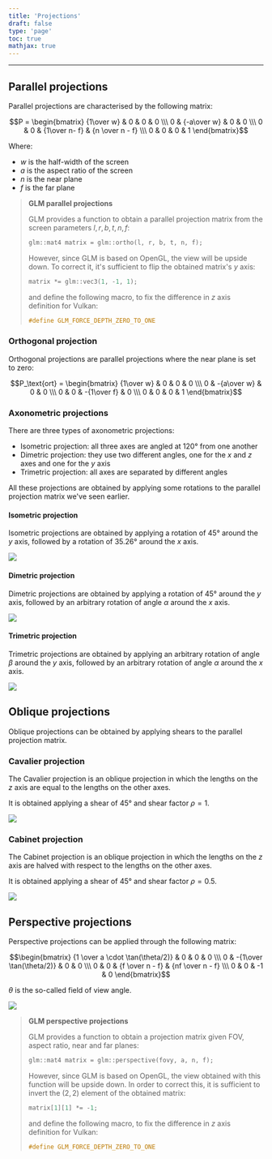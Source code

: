 ```yaml
---
title: 'Projections'
draft: false
type: 'page'
toc: true
mathjax: true
---
```


---

## Parallel projections

Parallel projections are characterised by the following matrix:

$$P = \begin{bmatrix}
{1\over w} & 0 & 0 & 0 \\\
0 & {-a\over w} & 0 & 0 \\\
0 & 0 & {1\over n- f} & {n \over n - f} \\\
0 & 0 & 0 & 1
\end{bmatrix}$$

Where:

- $w$ is the half-width of the screen
- $a$ is the aspect ratio of the screen
- $n$ is the near plane
- $f$ is the far plane

> **GLM parallel projections**
>
> GLM provides a function to obtain a parallel projection matrix from the screen parameters $l, r, b, t, n, f$:
> ```cpp
> glm::mat4 matrix = glm::ortho(l, r, b, t, n, f);
> ```
> However, since GLM is based on OpenGL, the view will be upside down. To correct it, it's sufficient to flip the obtained matrix's $y$ axis:
> ```cpp
> matrix *= glm::vec3(1, -1, 1);
> ```
> and define the following macro, to fix the difference in $z$ axis definition for Vulkan:
> ```cpp
> #define GLM_FORCE_DEPTH_ZERO_TO_ONE
> ```

### Orthogonal projection

Orthogonal projections are parallel projections where the near plane is set to zero:

$$P_\text{ort} = \begin{bmatrix}
{1\over w} & 0 & 0 & 0 \\\
0 & -{a\over w} & 0 & 0 \\\
0 & 0 & -{1\over f} & 0 \\\
0 & 0 & 0 & 1
\end{bmatrix}$$

### Axonometric projections

There are three types of axonometric projections:

- Isometric projection: all three axes are angled at 120° from one another
- Dimetric projection: they use two different angles, one for the $x$ and $z$ axes and one for the $y$ axis
- Trimetric projection: all axes are separated by different angles

All these projections are obtained by applying some rotations to the parallel projection matrix we've seen earlier.

#### Isometric projection

Isometric projections are obtained by applying a rotation of $45°$ around the $y$ axis, followed by a rotation of $35.26°$ around the $x$ axis.

![](../images/Pasted%20image%2020240420121750.png)

#### Dimetric projection

Dimetric projections are obtained by applying a rotation of $45°$ around the $y$ axis, followed by an arbitrary rotation of angle $\alpha$ around the $x$ axis.

![](../images/Pasted%20image%2020240420122112.png)

#### Trimetric projection

Trimetric projections are obtained by applying an arbitrary rotation of angle $\beta$ around the $y$ axis, followed by an arbitrary rotation of angle $\alpha$ around the $x$ axis.

![](../images/Pasted%20image%2020240420122243.png)

## Oblique projections

Oblique projections can be obtained by applying shears to the parallel projection matrix.

### Cavalier projection

The Cavalier projection is an oblique projection in which the lengths on the $z$ axis are equal to the lengths on the other axes.

It is obtained applying a shear of $45°$ and shear factor $\rho = 1$.

![](../images/Pasted%20image%2020240420122746.png)

### Cabinet projection

The Cabinet projection is an oblique projection in which the lengths on the $z$ axis are halved with respect to the lengths on the other axes.

It is obtained applying a shear of $45°$ and shear factor $\rho = 0.5$.

![](../images/Pasted%20image%2020240420122934.png)

## Perspective projections

Perspective projections can be applied through the following matrix:

$$\begin{bmatrix}
{1 \over a \cdot \tan(\theta/2)} & 0 & 0 & 0 \\\
0 & -{1\over \tan(\theta/2)} & 0 & 0 \\\
0 & 0 & {f \over n - f} & {nf \over n - f} \\\
0 & 0 & -1 & 0
\end{bmatrix}$$

$\theta$ is the so-called field of view angle.

![](../images/Pasted%20image%2020240420123235.png)

> **GLM perspective projections**
>
> GLM provides a function to obtain a projection matrix given FOV, aspect ratio, near and far planes:
> ```cpp
> glm::mat4 matrix = glm::perspective(fovy, a, n, f);
> ```
> However, since GLM is based on OpenGL, the view obtained with this function will be upside down. In order to correct this, it is sufficient to invert the $(2, 2)$ element of the obtained matrix:
> ```cpp
> matrix[1][1] *= -1;
> ```
> and define the following macro, to fix the difference in $z$ axis definition for Vulkan:
> ```cpp
> #define GLM_FORCE_DEPTH_ZERO_TO_ONE
> ```
